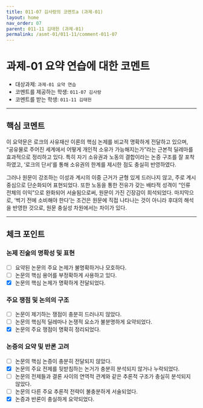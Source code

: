 ```yaml
---
title: 011-07 김사랑의 코멘트a (과제-01) 
layout: home
nav_order: 07
parent: 011-11 김태헌 (과제-01)
permalink: /asmt-01/011-11/comment-011-07
---
```


# 과제-01 요약 연습에 대한 코멘트

- 대상과제: `과제-01 요약 연습`
- 코멘트를 제공하는 학생: `011-07 김사랑`
- 코멘트를 받는 학생: `011-11 김태헌`

---

## 핵심 코멘트

이 요약문은 로크의 사유재산 이론의 핵심 논제를 비교적 명확하게 전달하고 있으며, “공유물로 주어진 세계에서 어떻게 개인적 소유가 가능해지는가”라는 근본적 딜레마를 효과적으로 정리하고 있다. 특히 자기 소유권과 노동의 결합이라는 논증 구조를 잘 포착하였고, ‘로크의 단서’를 통해 소유권의 한계를 제시한 점도 충실히 반영하였다.

그러나 원문이 강조하는 이성과 계시의 이중 근거가 균형 있게 드러나지 않고, 주로 계시 중심으로 단순화되어 표현되었다. 또한 노동을 통한 전유가 갖는 배타적 성격이 “인류 전체의 이익”으로 완화되어 서술됨으로써, 원문이 가진 긴장감이 희석되었다. 마지막으로, ‘썩기 전에 소비해야 한다’는 조건은 원문에 직접 나타나는 것이 아니라 후대의 해석을 반영한 것으로, 원문 충실성 차원에서는 차이가 있다.

---

## 체크 포인트

### 논제 진술의 명확성 및 표현  
- [ ] 요약된 논문의 주요 논제가 불명확하거나 모호하다.  
- [ ] 논문의 핵심 용어를 부정확하게 사용하고 있다.  
- [x] 논문의 핵심 논제가 명확하게 전달되었다.  

### 주요 쟁점 및 논의의 구조  
- [ ] 논문이 제기하는 쟁점이 충분히 드러나지 않았다.  
- [ ] 논문의 핵심적 딜레마나 논쟁적 요소가 불분명하게 요약되었다.  
- [x] 논문의 주요 쟁점이 명확히 정리되었다.  

### 논증의 요약 및 반론 고려  
- [ ] 논문의 핵심 논증이 충분히 전달되지 않았다.  
- [x] 논문의 주요 전제를 뒷받침하는 논거가 충분히 분석되지 않거나 누락되었다.  
- [ ] 논문의 전제들과 결론 사이의 연역적 관계와 같은 추론적 구조가 충실히 분석되지 않았다.  
- [ ] 논문의 다른 주요 추론적 전략이 불충분하게 서술되었다.
- [x] 논증과 반론이 충실하게 요약되었다. 